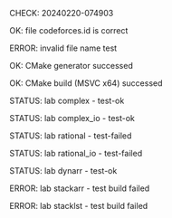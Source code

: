 CHECK: 20240220-074903
OK: file codeforces.id is correct
ERROR: invalid file name test
OK: CMake generator successed
OK: CMake build (MSVC x64) successed
STATUS: lab complex - test-ok
STATUS: lab complex_io - test-ok
STATUS: lab rational - test-failed
STATUS: lab rational_io - test-failed
STATUS: lab dynarr - test-ok
ERROR: lab stackarr - test build failed
ERROR: lab stacklst - test build failed
